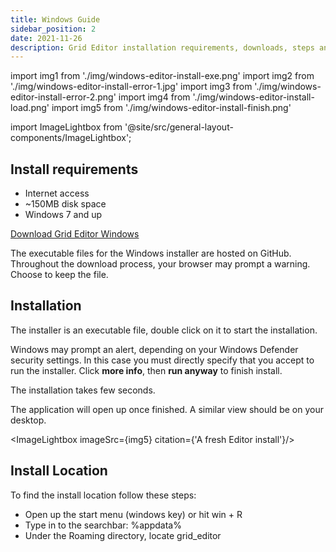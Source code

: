 ```yaml
---
title: Windows Guide
sidebar_position: 2
date: 2021-11-26
description: Grid Editor installation requirements, downloads, steps and general know-how under Windows.
---
```


import img1 from './img/windows-editor-install-exe.png'
import img2 from './img/windows-editor-install-error-1.jpg'
import img3 from './img/windows-editor-install-error-2.png'
import img4 from './img/windows-editor-install-load.png'
import img5 from './img/windows-editor-install-finish.png'


import ImageLightbox from '@site/src/general-layout-components/ImageLightbox';

## Install requirements
- Internet access
- ~150MB disk space
- Windows 7 and up

[Download Grid Editor Windows](https://intech.studio/grid-editor)

The executable files for the Windows installer are hosted on GitHub. Throughout the download process, your browser may prompt a warning. Choose to keep the file.



## Installation
The installer is an executable file, double click on it to start the installation.

<ImageLightbox imageSrc={img1} />

Windows may prompt an alert, depending on your Windows Defender security settings. In this case you must directly specify that you accept to run the installer. Click **more info**, then **run anyway** to finish install.

<ImageLightbox imageSrc={img2}/>

<ImageLightbox imageSrc={img3}/>

The installation takes few seconds.

<ImageLightbox imageSrc={img4}/>

The application will open up once finished. A similar view should be on your desktop.

<ImageLightbox imageSrc={img5} citation={'A fresh Editor install'}/>

## Install Location

To find the install location follow these steps:
- Open up the start menu (windows key) or hit win + R
- Type in to the searchbar: %appdata%
- Under the Roaming directory, locate grid_editor